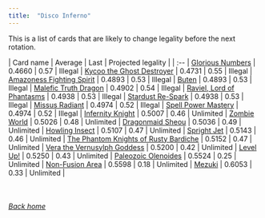 ```yaml
---
title:  "Disco Inferno"
---
```


This is a list of cards that are likely to change legality before the next rotation.

| Card name | Average | Last | Projected legality |
| :-- |
[Glorious Numbers](https://db.ygoprodeck.com/card/?search=Glorious%20Numbers) | 0.4660 | 0.57 | Illegal |
[Kycoo the Ghost Destroyer](https://db.ygoprodeck.com/card/?search=Kycoo%20the%20Ghost%20Destroyer) | 0.4731 | 0.55 | Illegal |
[Amazoness Fighting Spirit](https://db.ygoprodeck.com/card/?search=Amazoness%20Fighting%20Spirit) | 0.4893 | 0.53 | Illegal |
[Buten](https://db.ygoprodeck.com/card/?search=Buten) | 0.4893 | 0.53 | Illegal |
[Malefic Truth Dragon](https://db.ygoprodeck.com/card/?search=Malefic%20Truth%20Dragon) | 0.4902 | 0.54 | Illegal |
[Raviel, Lord of Phantasms](https://db.ygoprodeck.com/card/?search=Raviel,%20Lord%20of%20Phantasms) | 0.4938 | 0.53 | Illegal |
[Stardust Re-Spark](https://db.ygoprodeck.com/card/?search=Stardust%20Re-Spark) | 0.4938 | 0.53 | Illegal |
[Missus Radiant](https://db.ygoprodeck.com/card/?search=Missus%20Radiant) | 0.4974 | 0.52 | Illegal |
[Spell Power Mastery](https://db.ygoprodeck.com/card/?search=Spell%20Power%20Mastery) | 0.4974 | 0.52 | Illegal |
[Infernity Knight](https://db.ygoprodeck.com/card/?search=Infernity%20Knight) | 0.5007 | 0.46 | Unlimited |
[Zombie World](https://db.ygoprodeck.com/card/?search=Zombie%20World) | 0.5026 | 0.48 | Unlimited |
[Dragonmaid Sheou](https://db.ygoprodeck.com/card/?search=Dragonmaid%20Sheou) | 0.5036 | 0.49 | Unlimited |
[Howling Insect](https://db.ygoprodeck.com/card/?search=Howling%20Insect) | 0.5107 | 0.47 | Unlimited |
[Spright Jet](https://db.ygoprodeck.com/card/?search=Spright%20Jet) | 0.5143 | 0.46 | Unlimited |
[The Phantom Knights of Rusty Bardiche](https://db.ygoprodeck.com/card/?search=The%20Phantom%20Knights%20of%20Rusty%20Bardiche) | 0.5152 | 0.47 | Unlimited |
[Vera the Vernusylph Goddess](https://db.ygoprodeck.com/card/?search=Vera%20the%20Vernusylph%20Goddess) | 0.5200 | 0.42 | Unlimited |
[Level Up!](https://db.ygoprodeck.com/card/?search=Level%20Up!) | 0.5250 | 0.43 | Unlimited |
[Paleozoic Olenoides](https://db.ygoprodeck.com/card/?search=Paleozoic%20Olenoides) | 0.5524 | 0.25 | Unlimited |
[Non-Fusion Area](https://db.ygoprodeck.com/card/?search=Non-Fusion%20Area) | 0.5598 | 0.18 | Unlimited |
[Mezuki](https://db.ygoprodeck.com/card/?search=Mezuki) | 0.6053 | 0.33 | Unlimited |

<br>

###### [Back home](index)